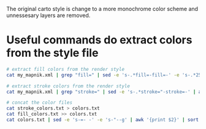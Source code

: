 
The original carto style is change to a more monochrome color scheme and unnessesary layers are removed.

# Useful commands do extract colors from the style file
```bash
# extract fill colors from the render style
cat my_mapnik.xml | grep "fill=" | sed -e 's-.*fill=-fill=-' -e 's-.*255, 255, 255, .*--' | grep fill | awk '{print $1}' | sort | uniq > fill_colors.txt

# extract stroke colors from the render style
cat my_mapnik.xml | grep "stroke=" | sed -e 's-.*stroke="-stroke=-' | awk '{print $1}' | sort | uniq  > stroke_colors.txt

# concat the color files
cat stroke_colors.txt > colors.txt
cat fill_colors.txt >> colors.txt
cat colors.txt | sed -e 's-=- -' -e 's-"--g' | awk '{print $2}' | sort | uniq > unique_colors.txt 
```

